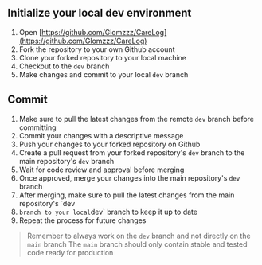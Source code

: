 ## Initialize your local dev environment
1. Open [https://github.com/Glomzzz/CareLog](https://github.com/Glomzzz/CareLog)
2. Fork the repository to your own Github account
3. Clone your forked repository to your local machine
4. Checkout to the `dev` branch
5. Make changes and commit to your local `dev` branch

## Commit
1. Make sure to pull the latest changes from the remote `dev` branch before committing
2. Commit your changes with a descriptive message
3. Push your changes to your forked repository on Github
4. Create a pull request from your forked repository's `dev` branch to the main repository's `dev` branch
5. Wait for code review and approval before merging
6. Once approved, merge your changes into the main repository's `dev` branch
7. After merging, make sure to pull the latest changes from the main repository's `dev
8. ` branch to your local `dev` branch to keep it up to date
9. Repeat the process for future changes

> Remember to always work on the `dev` branch and not directly on the `main` branch
> The `main` branch should only contain stable and tested code ready for production
